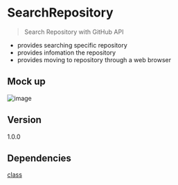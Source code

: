 # SearchRepository
> Search Repository with GitHub API
- provides searching specific repository
- provides infomation the repository
- provides moving to repository through a web browser

## Mock up
![image](https://user-images.githubusercontent.com/25192406/141646130-be4cdfc9-9c93-49c3-8b36-5449c7fe67d3.png)

## Version
1.0.0

## Dependencies
[class](buildSrc/src/main/java/Dependencies.kt)
